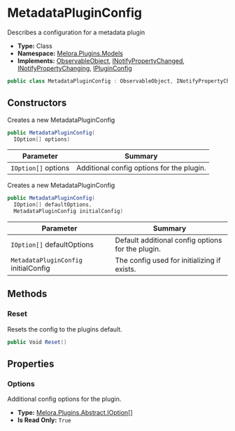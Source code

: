 ﻿# MetadataPluginConfig
Describes a configuration for a metadata plugin
- **Type:** Class
- **Namespace:** [Melora.Plugins.Models](/Melora/plugin-api-reference/Melora.Plugins/Models/)
- **Implements:**  [ObservableObject](https://learn.microsoft.com/dotnet/api/communitytoolkit.mvvm.componentmodel.observableobject), [INotifyPropertyChanged](https://learn.microsoft.com/dotnet/api/system.componentmodel.inotifypropertychanged), [INotifyPropertyChanging](https://learn.microsoft.com/dotnet/api/system.componentmodel.inotifypropertychanging), [IPluginConfig](/Melora/plugin-api-reference/Melora.Plugins/Abstract/IPluginConfig.html)
```cs
public class MetadataPluginConfig : ObservableObject, INotifyPropertyChanged, INotifyPropertyChanging, IPluginConfig
```


## Constructors
Creates a new MetadataPluginConfig
```cs
public MetadataPluginConfig(
  IOption[] options)
```
| Parameter | Summary |
| --------- | ------- |
| `IOption[]` options | Additional config options for the plugin. |

Creates a new MetadataPluginConfig
```cs
public MetadataPluginConfig(
  IOption[] defaultOptions, 
  MetadataPluginConfig initialConfig)
```
| Parameter | Summary |
| --------- | ------- |
| `IOption[]` defaultOptions | Default additional config options for the plugin. |
| `MetadataPluginConfig` initialConfig | The config used for initializing if exists. |



## Methods

### Reset
Resets the config to the plugins default\.
```cs
public Void Reset()
```


## Properties

### Options
Additional config options for the plugin\.
- **Type:** [Melora.Plugins.Abstract.IOption[]](/Melora/plugin-api-reference/Melora.Plugins/Abstract/IOption.html)
- **Is Read Only:** `True`
